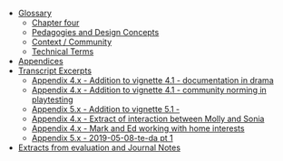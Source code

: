 -   [Glossary](#glossary)
    -   [Chapter four](#chapter-four)
    -   [Pedagogies and Design
        Concepts](#pedagogies-and-design-concepts)
    -   [Context / Community](#context-community)
    -   [Technical Terms](#technical-terms)
-   [Appendices](#appendices)
-   [Transcript Excerpts](#transcript-excerpts)
    -   [Appendix 4.x - Addition to vignette 4.1 - documentation in
        drama](#appendix-4.x---addition-to-vignette-4.1---documentation-in-drama)
    -   [Appendix 4.x - Addition to vignette 4.1 - community norming in
        playtesting](#appendix-4.x---addition-to-vignette-4.1---community-norming-in-playtesting)
    -   [Appendix 5.x - Addition to vignette 5.1
        -](#appendix-5.x---addition-to-vignette-5.1--)
    -   [Appendix 4.x - Extract of interaction between Molly and
        Sonia](#appendix-4.x---extract-of-interaction-between-molly-and-sonia)
    -   [Appendix 4.x - Mark and Ed working with home
        interests](#appendix-4.x---mark-and-ed-working-with-home-interests)
    -   [Appendix 5.x - 2019-05-08-te-da pt
        1](#appendix-5.x---2019-05-08-te-da-pt-1)
-   [Extracts from evaluation and Journal
    Notes](#extracts-from-evaluation-and-journal-notes)
